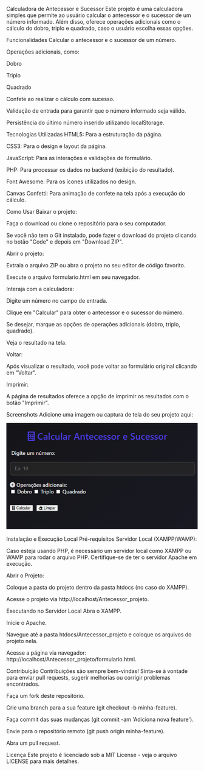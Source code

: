 Calculadora de Antecessor e Sucessor
Este projeto é uma calculadora simples que permite ao usuário calcular o antecessor e o sucessor de um número informado. Além disso, oferece operações adicionais como o cálculo do dobro, triplo e quadrado, caso o usuário escolha essas opções.

Funcionalidades
Calcular o antecessor e o sucessor de um número.

Operações adicionais, como:

Dobro

Triplo

Quadrado

Confete ao realizar o cálculo com sucesso.

Validação de entrada para garantir que o número informado seja válido.

Persistência do último número inserido utilizando localStorage.

Tecnologias Utilizadas
HTML5: Para a estruturação da página.

CSS3: Para o design e layout da página.

JavaScript: Para as interações e validações de formulário.

PHP: Para processar os dados no backend (exibição do resultado).

Font Awesome: Para os ícones utilizados no design.

Canvas Confetti: Para animação de confete na tela após a execução do cálculo.

Como Usar
Baixar o projeto:

Faça o download ou clone o repositório para o seu computador.

Se você não tem o Git instalado, pode fazer o download do projeto clicando no botão "Code" e depois em "Download ZIP".

Abrir o projeto:

Extraia o arquivo ZIP ou abra o projeto no seu editor de código favorito.

Execute o arquivo formulario.html em seu navegador.

Interaja com a calculadora:

Digite um número no campo de entrada.

Clique em "Calcular" para obter o antecessor e o sucessor do número.

Se desejar, marque as opções de operações adicionais (dobro, triplo, quadrado).

Veja o resultado na tela.

Voltar:

Após visualizar o resultado, você pode voltar ao formulário original clicando em "Voltar".

Imprimir:

A página de resultados oferece a opção de imprimir os resultados com o botão "Imprimir".

Screenshots
Adicione uma imagem ou captura de tela do seu projeto aqui:



![Screenshot do Projeto](assets/calculadora.png) 

Instalação e Execução Local
Pré-requisitos
Servidor Local (XAMPP/WAMP):

Caso esteja usando PHP, é necessário um servidor local como XAMPP ou WAMP para rodar o arquivo PHP. Certifique-se de ter o servidor Apache em execução.

Abrir o Projeto:

Coloque a pasta do projeto dentro da pasta htdocs (no caso do XAMPP).

Acesse o projeto via http://localhost/Antecessor_projeto.

Executando no Servidor Local
Abra o XAMPP.

Inicie o Apache.

Navegue até a pasta htdocs/Antecessor_projeto e coloque os arquivos do projeto nela.

Acesse a página via navegador: http://localhost/Antecessor_projeto/formulario.html.

Contribuição
Contribuições são sempre bem-vindas! Sinta-se à vontade para enviar pull requests, sugerir melhorias ou corrigir problemas encontrados.

Faça um fork deste repositório.

Crie uma branch para a sua feature (git checkout -b minha-feature).

Faça commit das suas mudanças (git commit -am 'Adiciona nova feature').

Envie para o repositório remoto (git push origin minha-feature).

Abra um pull request.

Licença
Este projeto é licenciado sob a MIT License - veja o arquivo LICENSE para mais detalhes.
